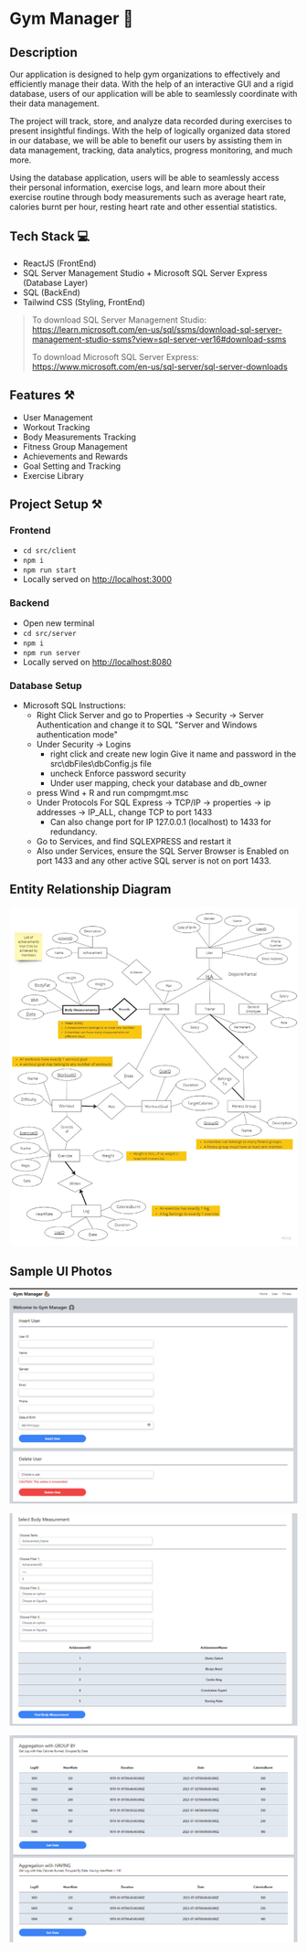 # Gym Manager :muscle:

## Description 

Our application is designed to help gym organizations to effectively and efficiently manage their data. With the help of an interactive GUI and a rigid database, users of our application will be able to seamlessly coordinate with their data management.

The project will track, store, and analyze data recorded during exercises to present insightful findings. With the help of logically organized data stored in our database, we will be able to benefit our users by assisting them in data management, tracking, data analytics, progress monitoring, and much more.

Using the database application, users will be able to seamlessly access their personal information, exercise logs, and learn more about their exercise routine through body measurements such as average heart rate, calories burnt per hour, resting heart rate and other essential statistics.

## Tech Stack 💻

-   ReactJS (FrontEnd)
-   SQL Server Management Studio + Microsoft SQL Server Express (Database Layer)
-   SQL (BackEnd)
-   Tailwind CSS (Styling, FrontEnd)

> To download SQL Server Management Studio: https://learn.microsoft.com/en-us/sql/ssms/download-sql-server-management-studio-ssms?view=sql-server-ver16#download-ssms
>
> To download Microsoft SQL Server Express: https://www.microsoft.com/en-us/sql-server/sql-server-downloads

## Features ⚒️

-   User Management
-   Workout Tracking
-   Body Measurements Tracking
-   Fitness Group Management
-   Achievements and Rewards
-   Goal Setting and Tracking
-   Exercise Library

## Project Setup ⚒️

### Frontend

-   `cd src/client`
-   `npm i`
-   `npm run start`
-   Locally served on [http://localhost:3000](http://localhost:3000/)

### Backend

-   Open new terminal
-   `cd src/server`
-   `npm i`
-   `npm run server`
-   Locally served on [http://localhost:8080](http://localhost:8080/)

### Database Setup

-   Microsoft SQL Instructions:
    -   Right Click Server and go to Properties -> Security -> Server Authentication and change it to SQL "Server and Windows authentication mode"
    -   Under Security -> Logins
        -   right click and create new login
            Give it name and password in the src\dbFiles\dbConfig.js file
        -   uncheck Enforce password security
        -   Under user mapping, check your database and db_owner
    -   press Wind + R and run compmgmt.msc
    -   Under Protocols For SQL Express -> TCP/IP -> properties -> ip addresses -> IP_ALL, change TCP to port 1433
        -   Can also change port for IP 127.0.0.1 (localhost) to 1433 for redundancy.
    -   Go to Services, and find SQLEXPRESS and restart it
    -   Also under Services, ensure the SQL Server Browser is Enabled on port 1433 and any other active SQL server is not on port 1433.

## Entity Relationship Diagram

![ERD](images/ERD.jpg)

## Sample UI Photos

![alt text](images/basicUses.png)

![alt text](images/SELECT_SAMPLE.png)

![alt text](images/AGGREGATION_SAMPLE.png)